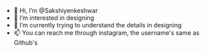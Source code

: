 - 👋 Hi, I’m @Sakshiyenkeshwar
- 👀 I’m interested in designing
- 🌱 I’m currently trying to understand the details in designing
- 📫 You can reach me through instagram, the username's same as Github's

<!---
Sakshiyenkeshwar/Sakshiyenkeshwar is a ✨ special ✨ repository because its `README.md` (this file) appears on your GitHub profile.
You can click the Preview link to take a look at your changes.
--->
